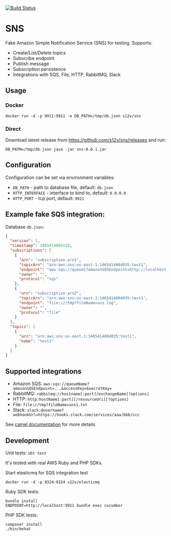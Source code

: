 [![Build Status](https://travis-ci.org/s12v/sns.svg?branch=master)](https://travis-ci.org/s12v/sns)
# SNS

Fake Amazon Simple Notification Service (SNS) for testing. Supports:
 - Create/List/Delete topics
 - Subscribe endpoint
 - Publish message
 - Subscription persistence
 - Integrations with SQS, File, HTTP, RabbitMQ, Slack

## Usage

### Docker

```
docker run -d -p 9911:9911 -e DB_PATH=/tmp/db.json s12v/sns
```

### Direct

Download latest release from https://github.com/s12v/sns/releases and run:
```
DB_PATH=/tmp/db.json java -jar sns-0.0.1.jar
```

## Configuration

Configuration can be set via environment variables:
 - `DB_PATH` - path to database file, default: `db.json`
 - `HTTP_INTERFACE` - interface to bind to, default: `0.0.0.0`
 - `HTTP_PORT` - tcp port, default: `9911`

## Example fake SQS integration:

Database `db.json`:
```json
{
  "version": 1,
  "timestamp": 1465414804110,
  "subscriptions": [
    {
      "arn": "subscription-arn1",
      "topicArn": "arn:aws:sns:us-east-1:1465414804035:test1",
      "endpoint": "aws-sqs://queue1?amazonSQSEndpoint=http://localhost:9324&accessKey=&secretKey=",
      "owner": "",
      "protocol": "sqs"
    },
    {
      "arn": "subscription-arn2",
      "topicArn": "arn:aws:sns:us-east-1:1465414804035:test1",
      "endpoint": "file:///tmp?fileName=sns.log",
      "owner": "",
      "protocol": "file"
    }
  ],
  "topics": [
    {
      "arn": "arn:aws:sns:us-east-1:1465414804035:test1",
      "name": "test1"
    }
  ]
}
```

## Supported integrations

 - Amazon SQS: `aws-sqs://queueName?amazonSQSEndpoint=...&accessKey=&secretKey=`
 - RabbitMQ: `rabbitmq://hostname[:port]/exchangeName[?options]`
 - HTTP: `http:hostName[:port][/resourceUri][?options]`
 - File: `file://tmp?fileName=sns1.txt`
 - Slack: `slack:@username?webhookUrl=https://hooks.slack.com/services/aaa/bbb/ccc`

See [camel documentation](http://camel.apache.org/components.html) for more details

## Development

Unit tests: `sbt test`

It's tested with real AWS Ruby and PHP SDKs.

Start elasticmq for SQS integration test
```
docker run -d -p 9324:9324 s12v/elasticmq
```

Ruby SDK tests:
```
bundle install
ENDPOINT=http://localhost:9911 bundle exec cucumber
```

PHP SDK tests:
```
composer install
./bin/behat
```
